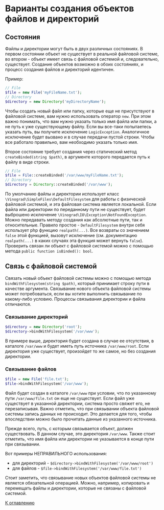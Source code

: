 # Варианты создания объектов файлов и директорий

## Состояния

Файлы и директории могут быть в двух различных состояниях. В первом состоянии объект не существует в реальной файловой
системе, во втором - объект имеет связь с файловой системой и, следовательно, существует. Создание объектов возможно в
обоих состояниях, и процесс создания файлов и директорий идентичен.

Пример:

```php
// File
$file = new File('myFileName.txt');
// Directory
$directory = new Directory('myDirectoryName');
```

Чтобы создать новый файл или папку, которые еще не присутствуют в файловой системе, вам нужно использовать
оператор `new`. При этом важно понимать, что вам нужно указать только имя файла или папки, а не путь к уже существующему
файлу. Если вы все-таки попытаетесь указать путь, вы получите исключение `LogicException`. Аналогичное исключение будет
вызвано и в случае передачи пустой строки. Чтобы все работало правильно, вам необходимо указать только имя.

Второе состояние требует создания через статический метод `createBinded(string $path)`, в аргументе которого передается
путь к файлу в виде строки.

```php
// File
$file = File::createBinded('/var/www/myFileName.txt');
// Directory
$directory = Directory::createBinded('/var/www');
```

По умолчанию файлы и директории использует класс `\Vinograd\SimpleFiles\DefaultFilesystem` для работы с физической
файловой системой, и эта файловая система является локальной. Если файла или директории по переданному пути не
существует, будет выброшено исключение `\Vinograd\IO\Exception\NotFoundException`. Можно передавать методу создания как
абсолютные пути, так и относительные. Правило простое - `DefaultFilesystem` внутри себя использует php
функцию `realpath(...)`. Все возвраты со значением `false` этой функцией, вызовут исключение (см. документацию
`realpath(...)` в каких случаях эта функция может вернуть `false`). Проверить связан ли объект с файловой системой можно
с помощью метода `public function isBinded(): bool`.

## Связь с файловой системой

Связать новый объект файловой системы можно с помощью метода `bindWithFilesystem(string $path)`, который принимает
строку пути в качестве аргумента. Связывание нового объекта файловой системы может потребоваться, если вы хотите
выполнить связывание по какому-либо условию. Процессы связывания директории и файла отличаются.

### Связывание директорий

```php
$directory = new Directory('root');
$directory->bindWithFilesystem('/var/www');
```

В примере выше, директория будет создана в случае ее отсутствия, в каталоге `/var/www` и будет иметь путь
источника `/var/www/root`. Если директория уже существует, произойдет то же самое, но без создания
директории.

### Связывание файлов

```php
$file = new File('file.txt');
$file->bindWithFilesystem('/var/www');
```

Файл будет создан в каталоге `/var/www` при условии, что по указанному пути `/var/www/file.txt` он еще не существует.
Если файл уже существует в указанной директории, система просто свяжет его, не перезаписывая. Важно отметить, что при
связывании объекта файловой системы запись данных не происходит. Это делается для того, чтобы впоследствии можно было
прочитать данные из указанного источника.

Прежде всего, путь, с которым связывается объект, должен существовать. В данном случае, это директория `/var/www`. Также
стоит отметить, что имя файла или директории не указывается в конце пути при связывании.

Вот примеры НЕПРАВИЛЬНОГО использования:

- для директорий - `$directory->bindWithFilesystem('/var/www/root')`
- для файлов - `$file->bindWithFilesystem('/var/www/file.txt')`

Стоит заметить, что связывание новых объектов файловой системы не является обязательной операцией. Можно, например,
копировать и перемещать файлы и директории, которые не связаны с файловой системой.

[К оглавлению](../../README.md#руководство)